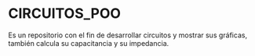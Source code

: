 # CIRCUITOS_POO
Es un repositorio con el fin de desarrollar circuitos y mostrar sus gráficas, también calcula su capacitancia y su impedancia.
